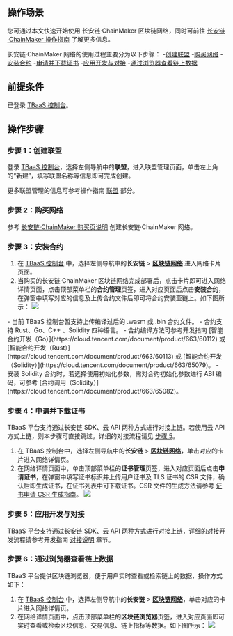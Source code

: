 ## 操作场景

您可通过本文快速开始使用 长安链·ChainMaker 区块链网络，同时可前往 [长安链·ChainMaker 操作指南](https://cloud.tencent.com/document/product/663/60106) 了解更多信息。

长安链·ChainMaker 网络的使用过程主要分为以下步骤：
<dx-steps>
-[创建联盟](#league)
-[购买网络](#network)
-[安装合约](#chaincode)
-[申请并下载证书](#cert)
-[应用开发与对接](#app)
-[通过浏览器查看链上数据](#data)
</dx-steps>

## 前提条件

已登录 [TBaaS 控制台](https://console.cloud.tencent.com/tbaas)。

## 操作步骤

### 步骤 1：创建联盟 [](id:league)

登录 [TBaaS 控制台](https://console.cloud.tencent.com/tbaas)，选择左侧导航中的**联盟**，进入联盟管理页面，单击左上角的“新建”，填写联盟名称等信息即可完成创建。

更多联盟管理的信息可参考操作指南 [联盟](https://cloud.tencent.com/document/product/663/38470) 部分。

### 步骤 2：购买网络 [](id:network)

参考 [长安链·ChainMaker 购买页说明](https://cloud.tencent.com/document/product/663/60096) 创建长安链·ChainMaker 网络。

### 步骤 3：安装合约 [](id:chaincode)

1. 在 [TBaaS 控制台](https://console.cloud.tencent.com/tbaas) 中，选择左侧导航中的**长安链** > **[区块链网络](https://console.cloud.tencent.com/tbaas/chainmaker/chain)** 进入网络卡片页面。
2. 当购买的长安链·ChainMaker 区块链网络完成部署后，点击卡片即可进入网络详情页面，点击顶部菜单栏的**合约管理**页签，进入对应页面后点击**安装合约**，在弹窗中填写对应的信息及上传合约文件后即可将合约安装至链上。如下图所示：
![](https://main.qcloudimg.com/raw/167ef56bf7c870e000dae7c18c51f25d.png)

<dx-alert infotype="notice" title="">
- 当前 TBaaS 控制台暂支持上传编译过后的 .wasm 或 .bin 合约文件。
- 合约支持 Rust、Go、C++ 、Solidity 四种语言。
- 合约编译方法可参考开发指南 [智能合约开发（Go）](https://cloud.tencent.com/document/product/663/60112) 或 [智能合约开发（Rust）](https://cloud.tencent.com/document/product/663/60113) 或 [智能合约开发（Solidity）](https://cloud.tencent.com/document/product/663/65079)。
- 安装 Solidity 合约时，若选择使用初始化参数，需对合约初始化参数进行 ABI 编码，可参考 [合约调用（Solidity）](https://cloud.tencent.com/document/product/663/65082)。
</dx-alert>

### 步骤 4：申请并下载证书 [](id:cert)

TBaaS 平台支持通过长安链 SDK、云 API 两种方式进行对接上链。若使用云 API 方式上链，则本步骤可直接跳过。详细的对接流程请见 [步骤 5](#app)。
1. 在 TBaaS 控制台中，选择左侧导航中的**长安链** > **[区块链网络](https://console.cloud.tencent.com/tbaas/chainmaker/chain)**，单击对应的卡片进入网络详情页。
2. 在网络详情页面中，单击顶部菜单栏的**证书管理**页签，进入对应页面后点击**申请证书**，在弹窗中填写证书标识并上传用户证书及 TLS 证书的 CSR 文件，确认后即生成证书，在证书列表中可下载证书。CSR 文件的生成方法请参考 [证书申请 CSR 生成指南](https://cloud.tencent.com/document/product/663/60114)。
![](https://main.qcloudimg.com/raw/4db7df54c5bfd5d13628baab50b88347.png)

### 步骤 5：应用开发与对接 [](id:app)

TBaaS 平台支持通过长安链 SDK、云 API 两种方式进行对接上链，详细的对接开发流程请参考开发指南 [对接说明](https://cloud.tencent.com/document/product/663/47512) 章节。

### 步骤 6：通过浏览器查看链上数据 [](id:data)

TBaaS 平台提供区块链浏览器，便于用户实时查看或检索链上的数据，操作方式如下：

1. 在 [TBaaS 控制台](https://console.cloud.tencent.com/tbaas) 中，选择左侧导航中的**长安链** > **[区块链网络](https://console.cloud.tencent.com/tbaas/chainmaker/chain)**，单击对应的卡片进入网络详情页。
2. 在网络详情页面中，点击顶部菜单栏的**区块链浏览器**页签，进入对应页面即可实时查看或检索区块信息、交易信息、链上指标等数据。如下图所示：
![](https://main.qcloudimg.com/raw/2a315b1a269f8272139882ff90aa9765.png)
